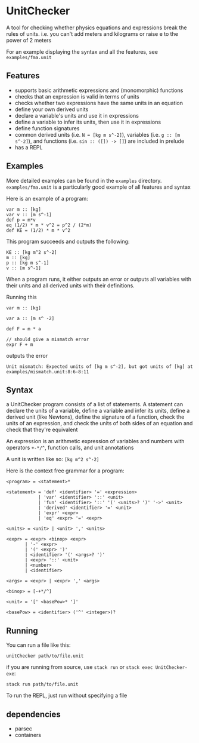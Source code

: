 # UnitChecker

A tool for checking whether physics equations and expressions break the rules of units. i.e. you can't add meters and kilograms or raise e to the power of 2 meters

For an example displaying the syntax and all the features, see `examples/fma.unit`

## Features
* supports basic arithmetic expressions and (monomorphic) functions
* checks that an expression is valid in terms of units
* checks whether two expressions have the same units in an equation
* define your own derived units
* declare a variable's units and use it in expressions
* define a variable to infer its units, then use it in expressions
* define function signatures
* common derived units (i.e. `N = [kg m s^-2]`), variables (i.e. `g :: [m s^-2]`), and functions (i.e. `sin :: ([]) -> []`) are included in prelude
* has a REPL

## Examples
More detailed examples can be found in the `examples` directory. `examples/fma.unit` is a particularly good example of all features and syntax

Here is an example of a program:

```
var m :: [kg]
var v :: [m s^-1]
def p = m*v
eq (1/2) * m * v^2 = p^2 / (2*m)
def KE = (1/2) * m * v^2
```
This program succeeds and outputs the following:
```
KE :: [kg m^2 s^-2]
m :: [kg]
p :: [kg m s^-1]
v :: [m s^-1]
```

When a program runs, it either outputs an error or outputs all variables with their units and all derived units with their definitions.

Running this
```
var m :: [kg]

var a :: [m s^ -2]

def F = m * a 

// should give a mismatch error
expr F + m
```
outputs the error
```
Unit mismatch: Expected units of [kg m s^-2], but got units of [kg] at examples/mismatch.unit:8:6-8:11
```

## Syntax
a UnitChecker program consists of a list of statements.
A statement can declare the units of a variable, define a variable and infer its units,
define a derived unit (like Newtons), define the signature of a function, check the units of an expression,
and check the units of both sides of an equation and check that they're equivalent

An expression is an arithmetic expression of variables and numbers with operators `+-*/^`, function calls, and unit annotations

A unit is written like so: `[kg m^2 s^-2]`

Here is the context free grammar for a program:
```bnf
<program> = <statement>*

<statement> = 'def' <identifier> '=' <expression>
            | 'var' <identifier> '::' <unit>
            | 'fun' <identifier> '::' '(' <units>? ')' '->' <unit>
            | 'derived' <identifier> '=' <unit>
            | 'expr' <expr>
            | 'eq' <expr> '=' <expr>

<units> = <unit> | <unit> ',' <units> 

<expr> = <expr> <binop> <expr>
       | '-' <expr>
       | '(' <expr> ')'
       | <identifier> '(' <args>? ')'
       | <expr> '::' <unit>
       | <number>
       | <identifier>

<args> = <expr> | <expr> ',' <args>

<binop> = [-+*/^]

<unit> = '[' <basePow>* ']'

<basePow> = <identifier> ('^' <integer>)?
```

## Running
You can run a file like this:
```
unitChecker path/to/file.unit
```
if you are running from source, use `stack run` or `stack exec UnitChecker-exe`:
```
stack run path/to/file.unit
```
To run the REPL, just run without specifying a file
## dependencies
* parsec
* containers